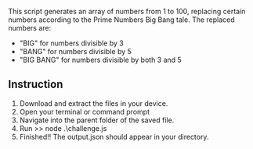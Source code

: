 This script generates an array of numbers from 1 to 100, replacing certain numbers according to the Prime Numbers Big Bang tale. The replaced numbers are:

- "BIG" for numbers divisible by 3
- "BANG" for numbers divisible by 5
- "BIG BANG" for numbers divisible by both 3 and 5

## Instruction
1. Download and extract the files in your device.
2. Open your terminal or command prompt 
3. Navigate into the parent folder of the saved file.
4. Run >> node .\challenge.js
5. Finished!! The output.json should appear in your directory.
